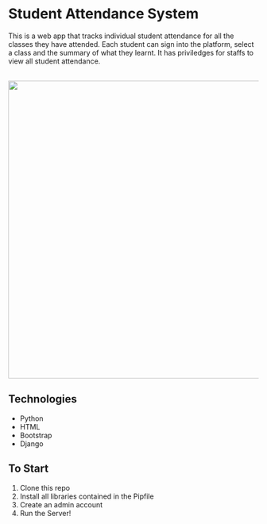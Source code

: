 # Student Attendance System
This is a web app that tracks individual student attendance for all the classes they have attended. Each student can sign into the platform, select a class and the summary of what they learnt. It has priviledges for staffs to view all student attendance.
<br>
<br>

<img src="assets/ctas.GIF" width=600>

## Technologies
* Python
* HTML
* Bootstrap
* Django

## To Start 
<ol>
    <li>Clone this repo</li>
    <li>Install all libraries contained in the Pipfile</li>
    <li>Create an admin account</li>
    <li>Run the Server!</li>
<ol>
